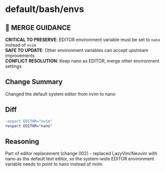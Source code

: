 # default/bash/envs

## 🚨 MERGE GUIDANCE
**CRITICAL TO PRESERVE**: EDITOR environment variable must be set to `nano` instead of `nvim`  
**SAFE TO UPDATE**: Other environment variables can accept upstream improvements  
**CONFLICT RESOLUTION**: Keep nano as EDITOR, merge other environment settings

## Change Summary
Changed the default system editor from nvim to nano

## Diff
```diff
-export EDITOR="nvim"
+export EDITOR="nano"
```

## Reasoning
Part of editor replacement (change 002) - replaced LazyVim/Neovim with nano as the default text editor, so the system-wide EDITOR environment variable needs to point to nano instead of nvim.